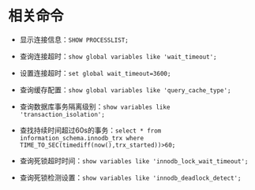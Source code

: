 # 相关命令

- 显示连接信息：`SHOW PROCESSLIST;`
- 查询连接超时：`show global variables like 'wait_timeout';`
- 设置连接超时：`set global wait_timeout=3600;`
- 查询缓存配置：`show global variables like 'query_cache_type';`

- 查询数据库事务隔离级别：`show variables like 'transaction_isolation';`
- 查找持续时间超过60s的事务：`select * from information_schema.innodb_trx where TIME_TO_SEC(timediff(now(),trx_started))>60;`

- 查询死锁超时时间：`show variables like 'innodb_lock_wait_timeout';`
- 查询死锁检测设置：`show variables like 'innodb_deadlock_detect';`